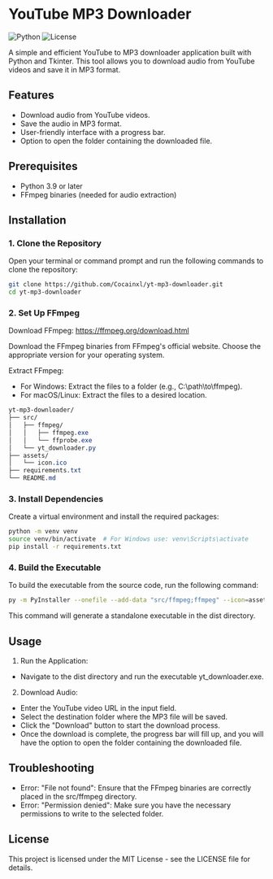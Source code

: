 # YouTube MP3 Downloader

![Python](https://img.shields.io/badge/Python-3.9%2B-blue)
![License](https://img.shields.io/badge/License-MIT-green)

A simple and efficient YouTube to MP3 downloader application built with Python and Tkinter. This tool allows you to download audio from YouTube videos and save it in MP3 format.

## Features

- Download audio from YouTube videos.
- Save the audio in MP3 format.
- User-friendly interface with a progress bar.
- Option to open the folder containing the downloaded file.

## Prerequisites

- Python 3.9 or later
- FFmpeg binaries (needed for audio extraction)

## Installation

### 1. Clone the Repository

Open your terminal or command prompt and run the following commands to clone the repository:

```bash
git clone https://github.com/Cocainxl/yt-mp3-downloader.git
cd yt-mp3-downloader
```

### 2. Set Up FFmpeg

Download FFmpeg: https://ffmpeg.org/download.html

Download the FFmpeg binaries from FFmpeg's official website. Choose the appropriate version for your operating system.

Extract FFmpeg:

- For Windows: Extract the files to a folder (e.g., C:\path\to\ffmpeg).
- For macOS/Linux: Extract the files to a desired location.

```css
yt-mp3-downloader/
├── src/
│   ├── ffmpeg/
│   │   ├── ffmpeg.exe
│   │   └── ffprobe.exe
│   └── yt_downloader.py
├── assets/
│   └── icon.ico
├── requirements.txt
└── README.md
```

### 3. Install Dependencies

Create a virtual environment and install the required packages:

```bash
python -m venv venv
source venv/bin/activate  # For Windows use: venv\Scripts\activate
pip install -r requirements.txt
```

### 4. Build the Executable

To build the executable from the source code, run the following command:

```bash
py -m PyInstaller --onefile --add-data "src/ffmpeg;ffmpeg" --icon=assets/icon.ico --clean src/yt_downloader.py
```

This command will generate a standalone executable in the dist directory.

## Usage

1. Run the Application:

- Navigate to the dist directory and run the executable yt_downloader.exe.

2. Download Audio:

- Enter the YouTube video URL in the input field.
- Select the destination folder where the MP3 file will be saved.
- Click the "Download" button to start the download process.
- Once the download is complete, the progress bar will fill up, and you will have the option to open the folder containing the downloaded file.

## Troubleshooting

- Error: "File not found": Ensure that the FFmpeg binaries are correctly placed in the src/ffmpeg directory.
- Error: "Permission denied": Make sure you have the necessary permissions to write to the selected folder.

## License

This project is licensed under the MIT License - see the LICENSE file for details.
